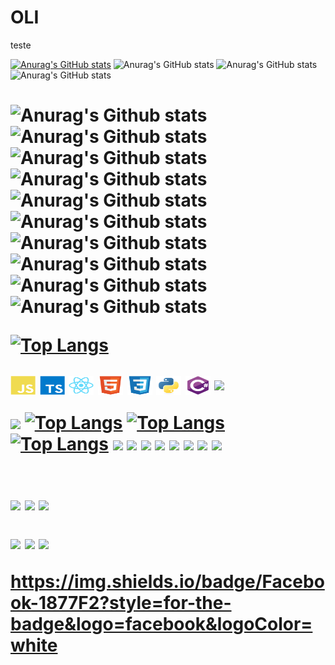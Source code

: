 # OLI
teste

[![Anurag's GitHub stats](https://github-readme-stats.vercel.app/api?username=oliverhard)](https://github.com/oliverhard/github-readme-stats)
![Anurag's GitHub stats](https://github-readme-stats.vercel.app/api?username=oliverhard&show_icons=true&theme=highcontrast)
![Anurag's GitHub stats](https://github-readme-stats.vercel.app/api?username=anuraghazra&show_icons=true&theme=tokyonight)
![Anurag's GitHub stats](https://github-readme-stats.vercel.app/api?username=anuraghazra&show_icons=true&theme=radical)
<h1 highcontrast,synthwave  cobalt onedark tokyonight h1>

![Anurag's Github stats](https://github-readme-stats.vercel.app/api?username=oliverhard&show_icons=true&theme=synthwave)
![Anurag's Github stats](https://github-readme-stats.vercel.app/api?username=oliverhard&show_icons=true&theme=cobalt)
![Anurag's Github stats](https://github-readme-stats.vercel.app/api?username=oliverhard&show_icons=true&theme=onedark)
![Anurag's Github stats](https://github-readme-stats.vercel.app/api?username=oliverhard&show_icons=true&theme=cobalt2)
![Anurag's Github stats](https://github-readme-stats.vercel.app/api?username=oliverhard&show_icons=true&theme=monokai)
![Anurag's Github stats](https://github-readme-stats.vercel.app/api?username=oliverhard&show_icons=true&theme=prussian)
![Anurag's Github stats](https://github-readme-stats.vercel.app/api?username=oliverhard&show_icons=true&theme=nightowl)
![Anurag's Github stats](https://github-readme-stats.vercel.app/api?username=oliverhard&show_icons=true&theme=algolia)
![Anurag's Github stats](https://github-readme-stats.vercel.app/api?username=oliverhard&show_icons=true&theme=blue-green)
![Anurag's Github stats](https://github-readme-stats.vercel.app/api?username=oliverhard&show_icons=true&theme=midnight-purple)

[![Top Langs](https://github-readme-stats.vercel.app/api/top-langs/?username=anuraghazra&exclude_repo=github-readme-stats,oliverhard.github.io)](https://github.com/oliverhard/github-readme-stats)

  <img align="center" alt="oliver-Js" height="30" width="40" src="https://raw.githubusercontent.com/devicons/devicon/master/icons/javascript/javascript-plain.svg">
  <img align="center" alt="oliver-Ts" height="30" width="40" src="https://raw.githubusercontent.com/devicons/devicon/master/icons/typescript/typescript-plain.svg">
  <img align="center" alt="oliver-React" height="30" width="40" src="https://raw.githubusercontent.com/devicons/devicon/master/icons/react/react-original.svg">
  <img align="center" alt="oliver-HTML" height="30" width="40" src="https://raw.githubusercontent.com/devicons/devicon/master/icons/html5/html5-original.svg">
  <img align="center" alt="oliver-CSS" height="30" width="40" src="https://raw.githubusercontent.com/devicons/devicon/master/icons/css3/css3-original.svg">
  <img align="center" alt="oliver-Python" height="30" width="40" src="https://raw.githubusercontent.com/devicons/devicon/master/icons/python/python-original.svg">
  <img align="center" alt="oliver-Csharp" height="30" width="40" src="https://raw.githubusercontent.com/devicons/devicon/master/icons/csharp/csharp-original.svg">
   <a href="(https://discord.com/channels/867837786883227668/867837786883227670" target="_blank"><img src="https://img.shields.io/badge/Discord-7289DA?style=for-the-badge&logo=discord&logoColor=target="_blank"></a> 
   
  ![](https://komarev.com/ghpvc/?username=oliverhard-github-oliverhard&color=blue)
[![Top Langs](https://github-readme-stats.vercel.app/api/top-langs/?username=anuraghazra&exclude_repo=github-readme-stats,oliverhard.github.io)](https://github.com/oliverhard/github-readme-stats)
[![Top Langs](https://github-readme-stats.vercel.app/api/top-langs/?username=anuraghazra&exclude_repo=github-readme-stats,anuraghazra.github.io)](https://github.com/anuraghazra/github-readme-stats)
[![Top Langs](https://github-readme-stats.vercel.app/api/top-langs/?username=anuraghazra&layout=compact)](https://github.com/anuraghazra/github-readme-stats)
![](https://komarev.com/ghpvc/?username=oliverhard-github-username&color=green)
![](https://komarev.com/ghpvc/?username=oliverhard-github-username&color=brightgreen)
![](https://komarev.com/ghpvc/?username=oliverhard-github-username&color=blue)
![](https://komarev.com/ghpvc/?username=oliverhard-github-username&color=red)
![](https://komarev.com/ghpvc/?username=oliverhard-github-username&color=blueviolet)
![](https://komarev.com/ghpvc/?username=oliverhard-github-username&color=yellow)
![](https://komarev.com/ghpvc/?username=oliverhard-github-username&color=orange)
![](https://komarev.com/ghpvc/?username=oliverhard-github-username&color=grey)

</div>
  <br><a href="https://www.youtube.com/channel/UCSawC0irKSG8W05zahr1i9w" target="_blank"><img src="https://img.shields.io/badge/-Youtube-%23EA4335?style=for-the-badge&logo=youtube&logoColor=white" target="_blank"></a>
  <a href="https://www.instagram.com/caldasflamejantes/" target="_blank"><img src="https://img.shields.io/badge/-Instagram-%23E4405F?style=for-the-badge&logo=instagram&logoColor=white" target="_blank"></a>
  <a href="https://www.linkedin.com/in/ellen-maria-da-silva-caldas-4824b01a7/" target="_blank"><img src="https://img.shields.io/badge/-LinkedIn-%230077B5?style=for-the-badge&logo=linkedin&logoColor=white" target="_blank"></a> 
  
  
  <a href="https://linkedin.com/in/oliver-tarqui-68b854243/" target="_blank"><img src="https://img.shields.io/badge/LinkedIn-0077B5?style=for-the-badge&logo=linkedin&logo=linkedin&logoColor=white" target="_blank"></a>
  <a href="https://www.instagram.com/oliver.tarqui.g/" target="_blank"><img src="https://img.shields.io/badge/-Instagram-E4405F?style=for-the-badge&logo=instagram&logoColor=white" target="_blank"></a>
 <a href = "mailto:contatorafaballerini@gmail.com"><img src="https://img.shields.io/badge/-Gmail-%23333?style=for-the-badge&logo=gmail&logoColor=white" target="_blank"></a>
  
  https://img.shields.io/badge/Facebook-1877F2?style=for-the-badge&logo=facebook&logoColor=white
